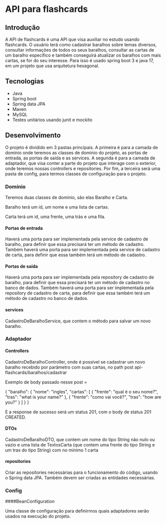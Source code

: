 # API para flashcards

## Introdução

A API de flashcards é uma API que visa auxiliar no estudo usando flashcards. O usuário terá como cadastrar baralhos sobre temas diversos, consultar informações de todos os seus baralhos, consultar as cartas de um baralho específico e também conseguirá atualizar os baralhos com mais cartas, se for do seu interesse. Para isso é usado spring boot 3 e java 17, em um projeto que usa arquitetura hexagonal.

## Tecnologias

* Java
* Spring boot
* Spring data JPA
* Maven
* MySQL
* Testes unitários usando junit e mockito

## Desenvolvimento

O projeto é dividido em 3 pastas principais. A primeira é para a camada de domínio onde teremos as classes de domínio do projeto, as portas de entrada, as portas de saída e as services. A segunda é para a camada de adaptador, que visa conter a parte do projeto que interage com o exterior, onde teremos nossas controllers e repositories. Por fim, a terceira será uma pasta de config, para termos classes de configuração para o projeto.

### Domínio

Teremos duas classes de domínio, são elas Baralho e Carta.

Baralho terá um id, um nome e uma lista de cartas.

Carta terá um id, uma frente, uma trás e uma fila.

#### Portas de entrada

Haverá uma porta para ser implementada pela service de cadastro de baralho, para definir que essa precisará ter um método de cadastro. Também haverá uma porta para ser implementada pela service de cadastro de carta, para definir que essa também terá um método de cadastro.

#### Portas de saída

Haverá uma porta para ser implementada pela repository de cadastro de baralho, para definir que essa precisará ter um método de cadastro no banco de dados. Também haverá uma porta para ser implementada pela repository de cadastro de carta, para definir que essa também terá um método de cadastro no banco de dados.

#### services

CadastroDeBaralhoService, que contem o método para salvar um novo baralho.

### Adaptador

#### Controllers

CadastroDeBaralhoController, onde é possível se cadastrar um novo baralho recebido por parâmetro com suas cartas, no path post api-flashcards/baralhos/cadastrar

Exemplo de body passado nesse post =

{
    "baralho": {
        "nome": "ingles",
        "cartas": [
            {
                "frente": "qual é o seu nome?",
                "tras": "what is your name?"
            },
            {
                "frente": "como vai você?",
                "tras": "how are you?"
            }
        ]
    }
}

E a response de sucesso será um status 201, com o body de status 201 CREATED.

#### DTOs

CadastroDeBaralhoDTO, que contem um nome do tipo String não nulo ou vazio e uma lista de TextosCarta (que contem uma frente do tipo String e um tras do tipo String) com no mínimo 1 carta

#### repositories

Criar as repositories necessárias para o funcionamento do código, usando o Spring data JPA. Também devem ser criadas as entidades necessárias.

### Config

####BeanConfiguration

Uma classe de configuração para definirmos quais adaptadores serão usados na execução do projeto.

